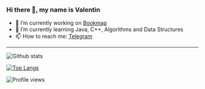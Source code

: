 ### Hi there 👋, my name is Valentin

- 🔭 I’m currently working on [Bookmap](https://bookmap.com/)
- 🌱 I’m currently learning Java, C++, Algorithms and Data Structures
- 📫 How to reach me: [Telegram](https://t.me/balik_mem/)
---

![Github stats](https://github-readme-stats.vercel.app/api?username=balikfromua&show_icons=true)

[![Top Langs](https://github-readme-stats.vercel.app/api/top-langs/?username=balikfromua&layout=compact)](https://github.com/anuraghazra/github-readme-stats)

![Profile views](https://gpvc.arturio.dev/balikfromua)
<!--
**BaLiKfromUA/balikfromua** is a ✨ _special_ ✨ repository because its `README.md` (this file) appears on your GitHub profile.

Here are some ideas to get you started:

- 🔭 I’m currently working on ...
- 🌱 I’m currently learning ...
- 👯 I’m looking to collaborate on ...
- 🤔 I’m looking for help with ...
- 💬 Ask me about ...
- 📫 How to reach me: ...
- 😄 Pronouns: ...
- ⚡ Fun fact: ...
-->
